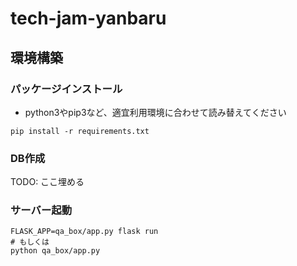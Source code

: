 # tech-jam-yanbaru

## 環境構築

### パッケージインストール

* python3やpip3など、適宜利用環境に合わせて読み替えてください

```
pip install -r requirements.txt
```

### DB作成

TODO: ここ埋める

### サーバー起動

```
FLASK_APP=qa_box/app.py flask run
# もしくは
python qa_box/app.py
```
